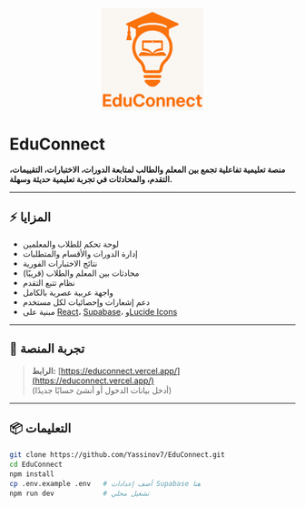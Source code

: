 <p align="center">
  <img src="/public/favicon.png" alt="EduConnect Logo" width="180" />
</p>

# EduConnect

**منصة تعليمية تفاعلية تجمع بين المعلم والطالب لمتابعة الدورات، الاختبارات، التقييمات، التقدم، والمحادثات في تجربة تعليمية حديثة وسهلة.**

---

## ⚡️ المزايا

- لوحة تحكم للطلاب والمعلمين
- إدارة الدورات والأقسام والمتطلبات
- نتائج الاختبارات الفورية
- محادثات بين المعلم والطلاب (قريبًا)
- نظام تتبع التقدم
- واجهة عربية عصرية بالكامل  
- دعم إشعارات وإحصائيات لكل مستخدم  
- مبنية على [React](https://react.dev/)، [Supabase](https://supabase.com/)، و[Lucide Icons](https://lucide.dev/)

---

## 🚀 تجربة المنصة

> **الرابط:** [https://educonnect.vercel.app/](https://educonnect.vercel.app/)  
> (أدخل بيانات الدخول أو أنشئ حسابًا جديدًا)

---

## 📦 التعليمات

```bash
git clone https://github.com/Yassinov7/EduConnect.git
cd EduConnect
npm install
cp .env.example .env   # أضف إعدادات Supabase هنا
npm run dev            # تشغيل محلي

